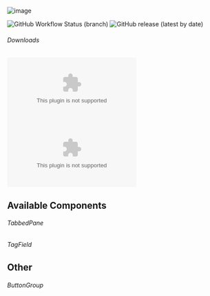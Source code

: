 ![image](https://repository-images.githubusercontent.com/299611784/4aa03f80-0338-11eb-87d2-a23d9e6aebf0)

![GitHub Workflow Status (branch)](https://img.shields.io/github/workflow/status/rthu6990/mswing/Release/release?style=flat-square) ![GitHub release (latest by date)](https://img.shields.io/github/v/release/rthu6990/mswing?style=flat-square)

###### Downloads
![GitHub Releases (by Asset)](https://img.shields.io/github/downloads/rthu6990/mswing/latest/mswing-comps-1.0.0.zip?color=orange&label=Library&style=flat-square) ![GitHub Releases (by Asset)](https://img.shields.io/github/downloads/rthu6990/mswing/latest/mswing-demo-1.0.0.zip?color=orange&label=Demo%20App&style=flat-square)

## Available Components
###### TabbedPane
###### TagField
## Other
###### ButtonGroup
